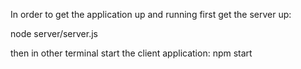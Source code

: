 In order to get the application up and running first get the server up:

node server/server.js

then in other terminal start the client application:
npm start
